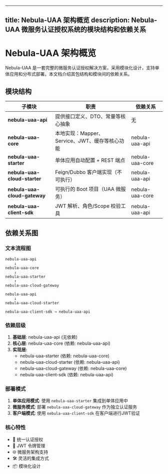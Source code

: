 
---
title: Nebula-UAA 架构概览
description: Nebula-UAA 微服务认证授权系统的模块结构和依赖关系
---

# Nebula-UAA 架构概览

Nebula-UAA 是一套完整的微服务认证授权解决方案，采用模块化设计，支持单体应用和分布式部署。本文档介绍其包结构和模块间的依赖关系。

## 模块结构

| 子模块 | 职责 | 依赖关系 |
|--------|------|----------|
| **nebula-uaa-api** | 提供接口定义、DTO、常量等核心抽象 | 无 |
| **nebula-uaa-core** | 本地实现：Mapper、Service、JWT、缓存等核心功能 | nebula-uaa-api |
| **nebula-uaa-starter** | 单体应用自动配置 + REST 端点 | nebula-uaa-core |
| **nebula-uaa-cloud-starter** | Feign/Dubbo 客户端实现（不可执行） | nebula-uaa-api |
| **nebula-uaa-cloud-gateway** | 可执行的 Boot 项目（UAA 微服务） | nebula-uaa-core |
| **nebula-uaa-client-sdk** | JWT 解析、角色/Scope 校验工具 | nebula-uaa-api |

## 依赖关系图

### 文本流程图
```
nebula-uaa-api
    ↓
nebula-uaa-core
    ↓
nebula-uaa-starter
    ↑
nebula-uaa-cloud-gateway

nebula-uaa-api
    ↓
nebula-uaa-cloud-starter

nebula-uaa-client-sdk → nebula-uaa-api
```

### 依赖层级
1. **基础层**: nebula-uaa-api (无依赖)
2. **核心层**: nebula-uaa-core (依赖: nebula-uaa-api)
3. **实现层**:
   - nebula-uaa-starter (依赖: nebula-uaa-core)
   - nebula-uaa-cloud-starter (依赖: nebula-uaa-api)
   - nebula-uaa-cloud-gateway (依赖: nebula-uaa-core)
   - nebula-uaa-client-sdk (依赖: nebula-uaa-api)

### 部署模式

1. **单体应用模式**: 使用 `nebula-uaa-starter` 集成到单体应用中
2. **微服务模式**: 部署 `nebula-uaa-cloud-gateway` 作为独立认证服务
3. **客户端模式**: 使用 `nebula-uaa-client-sdk` 在客户端进行JWT验证

### 核心特性

- 🔐 统一认证授权
- 🔄 JWT 令牌管理
- 🌐 微服务架构支持
- 🛠️ 灵活的集成方式
- 📦 模块化设计